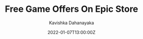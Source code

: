 ---
title: "Free Game Offers On Epic Store"
date: 2022-01-07T13:00:00Z
draft: true
categories: ["General","Gaming"]
tags: ["windows","how-to","gaming"]
author: "Kavishka Dahanayaka"
showToc: true
TocOpen: false
hidemeta: false
comments: true
description: "Desc Text."
disableHLJS: true # to disable highlightjs
disableShare: false
hideSummary: false
searchHidden: false
ShowReadingTime: true
ShowBreadCrumbs: true
ShowPostNavLinks: true
ShowWordCount: true
ShowCodeCopyButtons: true
ShowRssButtonInSectionTermList: true
UseHugoToc: true
cover:
    image: "" # image path/url
    alt: "<alt text>" # alt text
    caption: "<text>" # display caption under cover
    relative: false # when using page bundles set this to true
    hidden: true # only hide on current single page
editPost:
    URL: "https://github.com/itzkavishka/weblog-source/blob/main/content/"
    Text: "Suggest Changes" # edit text
    appendFilePath: true # to append file path to Edit link
---